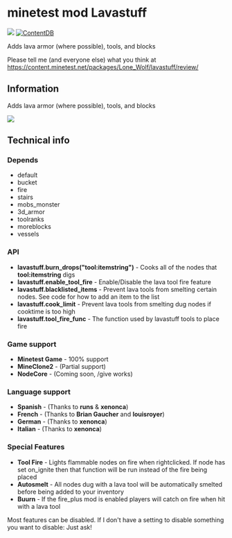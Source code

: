 # minetest mod Lavastuff

[![](https://github.com/minetest-mods/lavastuff/workflows/Check%20&%20Release/badge.svg)](https://github.com/minetest-mods/lavastuff/actions)
[![ContentDB](https://content.minetest.net/packages/Lone_Wolf/lavastuff/shields/downloads/)](https://content.minetest.net/packages/Lone_Wolf/lavastuff/)

Adds lava armor (where possible), tools, and blocks

Please tell me (and everyone else) what you think at https://content.minetest.net/packages/Lone_Wolf/lavastuff/review/

## Information

Adds lava armor (where possible), tools, and blocks

![](screenshot.png)

## Technical info

### Depends

* default
* bucket
* fire
* stairs
* mobs_monster
* 3d_armor
* toolranks
* moreblocks
* vessels

### **API**

* **lavastuff.burn_drops("tool:itemstring")** - Cooks all of the nodes that **tool:itemstring** digs
* **lavastuff.enable_tool_fire** - Enable/Disable the lava tool fire feature
* **lavastuff.blacklisted_items** - Prevent lava tools from smelting certain nodes. See code for how to add an item to the list
* **lavastuff.cook_limit** - Prevent lava tools from smelting dug nodes if cooktime is too high
* **lavastuff.tool_fire_func** - The function used by lavastuff tools to place fire

### **Game support**

* **Minetest Game** - 100% support
* **MineClone2** - (Partial support)
* **NodeCore** - (Coming soon, /give works)

### **Language support**

* **Spanish** - (Thanks to **runs** & **xenonca**)
* **French** - (Thanks to **Brian Gaucher** and **louisroyer**)
* **German** - (Thanks to **xenonca**)
* **Italian** - (Thanks to **xenonca**)

### **Special Features**

* **Tool Fire** - Lights flammable nodes on fire when rightclicked. If node has set on_ignite then that function will be run instead of the fire being placed
* **Autosmelt** - All nodes dug with a lava tool will be automatically smelted before being added to your inventory
* **Buurn** - If the fire_plus mod is enabled players will catch on fire when hit with a lava tool

Most features can be disabled. If I don't have a setting to disable something you want to disable: Just ask!
